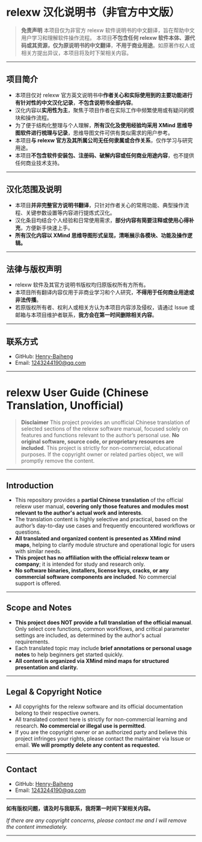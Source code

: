 # relexw 汉化说明书（非官方中文版）

> **免责声明**
> 本项目仅为非官方 relexw 软件说明书的中文翻译，旨在帮助中文用户学习和理解软件操作流程。
> 本项目**不包含任何 relexw 软件本体、源代码或其资源，仅为原说明书的中文翻译**，**不用于商业用途**。如原著作权人或相关方提出异议，本项目将及时下架相关内容。

---

## 项目简介

* 本项目仅对 relexw 官方英文说明书中**作者关心和实际使用到的主要功能进行有针对性的中文汉化记录**，**不包含说明书全部内容**。
* 汉化内容以**实用性为主**，聚焦于项目作者在实际工作中频繁使用或有疑问的模块和操作流程。
* 为了便于结构化整理与个人理解，**所有汉化及使用经验均采用 XMind 思维导图软件进行梳理与记录**，思维导图文件可供有类似需求的用户参考。
* 本项目**与 relexw 官方及其所属公司无任何隶属或合作关系**，仅作学习与研究用途。
* 本项目**不包含软件安装包、注册码、破解内容或任何商业用途内容**，也不提供任何商业技术支持。

---

## 汉化范围及说明

* 本项目**并非完整官方说明书翻译**，只针对作者关心的常用功能、典型操作流程、关键参数设置等内容进行提炼式汉化。
* 汉化条目均结合个人经验和日常使用需求，**部分内容有简要注释或使用心得补充**，方便新手快速上手。
* **所有汉化内容以 XMind 思维导图形式呈现，清晰展示各模块、功能及操作逻辑。**

---

## 法律与版权声明

* relexw 软件及其官方说明书版权均归原版权所有方所有。
* 本项目所有翻译内容仅用于非商业学习和个人研究，**不得用于任何商业用途或非法传播**。
* 若原版权所有者、权利人或相关方认为本项目内容涉及侵权，请通过 Issue 或邮箱与本项目维护者联系，**我方会在第一时间删除相关内容**。

---

## 联系方式

* GitHub: [Henry-Baiheng](https://github.com/Henry-Baiheng)
* Email: [1243244190@qq.com](mailto:1243244190@qq.com)

---

# relexw User Guide (Chinese Translation, Unofficial)

> **Disclaimer**
> This project provides an unofficial Chinese translation of selected sections of the relexw software manual, focused solely on features and functions relevant to the author’s personal use.
> **No original software, source code, or proprietary resources are included**. This project is strictly for non-commercial, educational purposes. If the copyright owner or related parties object, we will promptly remove the content.

---

## Introduction

* This repository provides a **partial Chinese translation** of the official relexw user manual, **covering only those features and modules most relevant to the author's actual work and interests**.
* The translation content is highly selective and practical, based on the author’s day-to-day use cases and frequently encountered workflows or questions.
* **All translated and organized content is presented as XMind mind maps**, helping to clarify module structure and operational logic for users with similar needs.
* **This project has no affiliation with the official relexw team or company**; it is intended for study and research only.
* **No software binaries, installers, license keys, cracks, or any commercial software components are included**. No commercial support is offered.

---

## Scope and Notes

* **This project does NOT provide a full translation of the official manual**. Only select core functions, common workflows, and critical parameter settings are included, as determined by the author's actual requirements.
* Each translated topic may include **brief annotations or personal usage notes** to help beginners get started quickly.
* **All content is organized via XMind mind maps for structured presentation and clarity.**

---

## Legal & Copyright Notice

* All copyrights for the relexw software and its official documentation belong to their respective owners.
* All translated content here is strictly for non-commercial learning and research. **No commercial or illegal use is permitted**.
* If you are the copyright owner or an authorized party and believe this project infringes your rights, please contact the maintainer via Issue or email. **We will promptly delete any content as requested.**

---

## Contact

* GitHub: [Henry-Baiheng](https://github.com/Henry-Baiheng)
* Email: [1243244190@qq.com](mailto:1243244190@qq.com)

---

**如有版权问题，请及时与我联系，我将第一时间下架相关内容。**

*If there are any copyright concerns, please contact me and I will remove the content immediately.*

---
